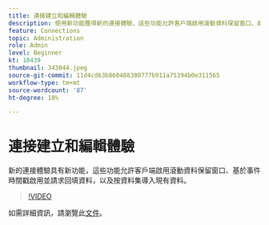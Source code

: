 ```yaml
---
title: 連接建立和編輯體驗
description: 使用新功能獲得新的連接體驗，這些功能允許客戶端啟用滾動資料保留窗口、啟用並請求基於事件的回填資料……（說明應介於60到160個字元之間）
feature: Connections
topic: Administration
role: Admin
level: Beginner
kt: 10439
thumbnail: 343044.jpeg
source-git-commit: 11d4cd63b860488380777b911a75394b0e311565
workflow-type: tm+mt
source-wordcount: '87'
ht-degree: 18%

---
```



# 連接建立和編輯體驗

新的連接體驗具有新功能，這些功能允許客戶端啟用滾動資料保留窗口、基於事件時間戳啟用並請求回填資料，以及按資料集導入現有資料。

>[!VIDEO](https://video.tv.adobe.com/v/343044/?quality=12&learn=on)

如需詳細資訊，請瀏覽此[文件](https://experienceleague.adobe.com/docs/analytics-platform/using/cja-connections/create-connection.html?lang=tw)。
